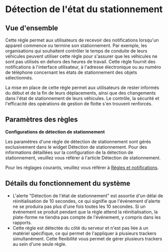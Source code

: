 # Détection de l'état du stationnement

## Vue d'ensemble

Cette règle permet aux utilisateurs de recevoir des notifications lorsqu'un appareil commence ou termine son stationnement. Par exemple, les organisations qui souhaitent contrôler le temps de conduite de leurs véhicules peuvent utiliser cette règle pour s'assurer que les véhicules ne sont pas utilisés en dehors des heures de travail. Cette règle fournit des notifications à l'interface utilisateur, à l'adresse électronique ou au numéro de téléphone concernant les états de stationnement des objets sélectionnés.

La mise en place de cette règle permet aux utilisateurs de rester informés du début et de la fin de leurs déplacements, ainsi que des changements dans l'état de stationnement de leurs véhicules. Le contrôle, la sécurité et l'efficacité des opérations de gestion de flotte s'en trouvent renforcés.

## Paramètres des règles

**Configurations de détection de stationnement**

Les paramètres d'une règle de détection de stationnement sont gérés exclusivement dans le widget Détection de stationnement. Pour des informations détaillées sur la configuration de la détection de stationnement, veuillez vous référer à l'article Détection de stationnement.

Pour les réglages courants, veuillez vous référer à [Règles et notifications](../../../guide-de-litilizateur/regles-et-notifications.md).

## Détails du fonctionnement du système

* L'alerte "Détection de l'état de stationnement" est assortie d'un délai de réinitialisation de 10 secondes, ce qui signifie que l'événement d'alerte ne se produira pas plus d'une fois toutes les 10 secondes. Si un événement se produit pendant que la règle attend la réinitialisation, la plate-forme ne tiendra pas compte de l'événement, y compris dans les rapports.
* Cette règle est détectée du côté du serveur et n'est pas liée à un matériel spécifique, ce qui permet de l'appliquer à plusieurs trackers simultanément. Cette flexibilité vous permet de gérer plusieurs trackers au sein d'une seule règle.
